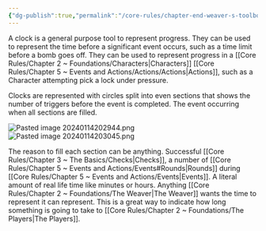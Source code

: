 ```yaml
---
{"dg-publish":true,"permalink":"/core-rules/chapter-end-weaver-s-toolbox/clocks/"}
---
```


A clock is a general purpose tool to represent progress. They can be used to represent the time before a significant event occurs, such as a time limit before a bomb goes off. They can be used to represent progress in a [[Core Rules/Chapter 2 ~ Foundations/Characters\|Characters]] [[Core Rules/Chapter 5 ~ Events and Actions/Actions/Actions\|Actions]], such as a Character attempting pick a lock under pressure.

Clocks are represented with circles split into even sections that shows the number of triggers before the event is completed. The event occurring when all sections are filled.

![Pasted image 20240114202944.png](/img/user/Images/Pasted%20image%2020240114202944.png)
![Pasted image 20240114203045.png](/img/user/Images/Pasted%20image%2020240114203045.png)

The reason to fill each section can be anything. Successful [[Core Rules/Chapter 3 ~ The Basics/Checks\|Checks]], a number of [[Core Rules/Chapter 5 ~ Events and Actions/Events#Rounds\|Rounds]] during [[Core Rules/Chapter 5 ~ Events and Actions/Events\|Events]]. A literal amount of real life time like minutes or hours. Anything [[Core Rules/Chapter 2 ~ Foundations/The Weaver\|The Weaver]] wants the time to represent it can represent. This is a great way to indicate how long something is going to take to [[Core Rules/Chapter 2 ~ Foundations/The Players\|The Players]].